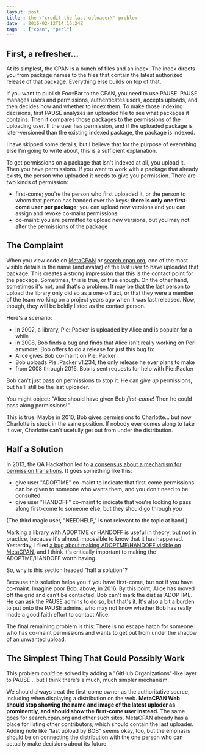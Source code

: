 ```yaml
---
layout: post
title : the \"credit the last uploader\" problem
date  : 2016-02-12T14:16:24Z
tags  : ["cpan", "perl"]
---
```

## First, a refresher…

At its simplest, the CPAN is a bunch of files and an index.  The index directs
you from package names to the files that contain the latest authorized release
of that package.  Everything else builds on top of that.

If you want to publish Foo::Bar to the CPAN, you need to use PAUSE.  PAUSE
manages users and permissions, authenticates users, accepts uploads, and
then decides how and whether to index them.  To make those indexing decisions,
first PAUSE analyzes an uploaded file to see what packages it contains.  Then
it compares those packages to the permissions of the uploading user.  If the
user has permission, and if the uploaded package is later-versioned than the
existing indexed package, the package is indexed.

I have skipped some details, but I believe that for the purpose of everything
else I'm going to write about, this is a sufficient explanation.

To get permissions on a package that isn't indexed at all, you upload it.  Then
you have permissions.  If you want to work with a package that already exists,
the person who uploaded it needs to give you permission.  There are two kinds
of permission:

* first-come; you're the person who first uploaded it, or the person to whom
    that person has handed over the keys;  **there is only one first-come user
    per package**;  you can upload new versions and you can assign and revoke
    co-maint permissions
* co-maint: you are permitted to upload new versions, but you may not alter
    the permissions of the package

## The Complaint

When you view code on [MetaCPAN](https://metacpan.org/) or
[search.cpan.org](http://search.cpan.org/), one of the most visible details is
the name (and avatar) of the last user to have uploaded that package.  This
creates a strong impression that this is the contact point for the package.
Sometimes, this is true, or true enough.  On the other hand, sometimes it's
not, and that's a problem.  It may be that the last person to upload the
library only did so as a one-off act, or that they were a member of the
team working on a project years ago when it was last released.  Now, though,
they will be boldly listed as the contact person.

Here's a scenario:

* in 2002, a library, Pie::Packer is uploaded by Alice and is popular for a
    while
* in 2008, Bob finds a bug and finds that Alice isn't really working on Perl
    anymore;  Bob offers to do a release for just this bug fix
* Alice gives Bob co-maint on Pie::Packer
* Bob uploads Pie::Packer v1.234, the only release he ever plans to make
* from 2008 through 2016, Bob is sent requests for help with Pie::Packer

Bob can't just pass on permissions to stop it.  He can *give up* permissions,
but he'll still be the last uploader.

You might object:  "Alice should have given Bob *first-come*!  Then he could
pass along permissions!"

This is true.  Maybe in 2010, Bob gives permissions to Charlotte... but now
Charlotte is stuck in the same position.  If nobody ever comes along to take it
over, Charlotte can't usefully get out from under the distribution.

## Half a Solution

In 2013, the QA Hackathon led to [a consensus about a mechanism for permission
transitions](http://neilb.org/2013/08/07/adoptme.html).  It goes something like
this:

* give user "ADOPTME" co-maint to indicate that first-come permissions can be
    given to someone who wants them, and you don't need to be consulted
* give user "HANDOFF" co-maint to indicate that you're looking to pass along
    first-come to someone else, but they should go through *you*

(The third magic user, "NEEDHELP," is not relevant to the topic at hand.)

Marking a library with ADOPTME or HANDOFF is useful in theory, but not in
practice, because it's almost impossible to know that it has happened.
Yesterday, I filed [a bug about making ADOPTME/HANDOFF visible on
MetaCPAN](https://github.com/CPAN-API/metacpan-web/issues/1643), and I think
it's critically important to making the ADOPTME/HANDOFF worth having.

So, why is this section headed "half a solution"?

Because this solution helps you if you have first-come, but not if you have
co-maint.  Imagine poor Bob, above, in 2016.  By this point, Alice has moved off
the grid and can't be contacted.  Bob can't mark the dist as ADOPTME.  He can
ask the PAUSE admins to do so, but that's it.  It's also a bit a burden to put
onto the PAUSE admins, who may not know whether Bob has really made a good
faith effort to contact Alice.

The final remaining problem is this:  There is no escape hatch for someone who
has co-maint permissions and wants to get out from under the shadow of an
unwanted upload.

## The Simplest Thing That Could Possibly Work

This problem *could* be solved by adding a "GitHub Organizations"-like layer to
PAUSE… but I think there's a much, much simpler mechanism.

We should always treat the first-come owner as the authoritative source,
including when displaying a distribution on the web.  **MetaCPAN Web should
stop showing the name and image of the latest uploder as prominently, and
should show the first-come user instead.**  The same goes for search.cpan.org
and other such sites.  MetaCPAN already has a place for listing other
contributors, which should contain the last uploader.  Adding note like "last
upload by BOB" seems okay, too, but the emphasis should be on connecting the
distribution with the one person who can actually make decisions about its
future.

